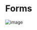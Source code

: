 # Forms
![image](https://user-images.githubusercontent.com/116630306/203176229-c752535c-c406-4c62-a0fd-1d66c171435d.png)

